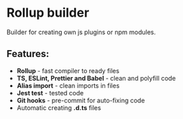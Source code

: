 # Rollup builder

Builder for creating own js plugins or npm modules.

## Features:

- **Rollup** - fast compiler to ready files
- **TS, ESLint, Prettier and Babel** - clean and polyfill code
- **Alias import** - clean imports in files
- **Jest test** - tested code
- **Git hooks** - pre-commit for auto-fixing code
- Automatic creating **.d.ts** files
